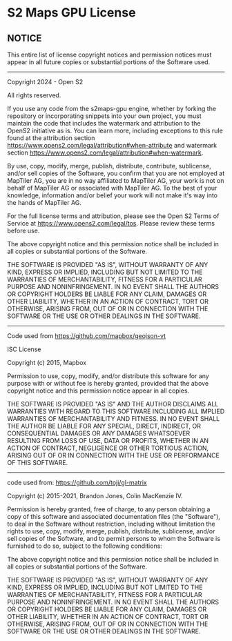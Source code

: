 # S2 Maps GPU License

## NOTICE

This entire list of license copyright notices and permission notices must appear in all future copies or substantial portions of the Software used.

---

Copyright 2024 - Open S2

All rights reserved.

If you use any code from the s2maps-gpu engine, whether by forking the repository or incorporating snippets into your own project, you must maintain the code that includes the watermark and attribution to the OpenS2 initiative as is. You can learn more, including exceptions to this rule found at the attribution section <https://www.opens2.com/legal/attribution#when-attribute> and watermark section <https://www.opens2.com/legal/attribution#when-watermark>.

By use, copy, modify, merge, publish, distribute, contribute, sublicense, and/or sell copies of the Software, you confirm that you are not employed at MapTiler AG, you are in no way affiliated to MapTiler AG, your work is not on behalf of MapTiler AG or associated with MapTiler AG. To the best of your knowledge, information and/or belief your work will not make it's way into the hands of MapTiler AG.

For the full license terms and attribution, please see the Open S2 Terms of Service at
<https://www.opens2.com/legal/tos>. Please review these terms before use.

The above copyright notice and this permission notice shall be included in all copies or substantial portions of the Software.

THE SOFTWARE IS PROVIDED "AS IS", WITHOUT WARRANTY OF ANY KIND, EXPRESS OR IMPLIED, INCLUDING BUT NOT LIMITED TO THE WARRANTIES OF MERCHANTABILITY, FITNESS FOR A PARTICULAR PURPOSE AND NONINFRINGEMENT. IN NO EVENT SHALL THE AUTHORS OR COPYRIGHT HOLDERS BE LIABLE FOR ANY CLAIM, DAMAGES OR OTHER LIABILITY, WHETHER IN AN ACTION OF CONTRACT, TORT OR OTHERWISE, ARISING FROM, OUT OF OR IN CONNECTION WITH THE SOFTWARE OR THE USE OR OTHER DEALINGS IN THE SOFTWARE.

---

Code used from <https://github.com/mapbox/geojson-vt>

ISC License

Copyright (c) 2015, Mapbox

Permission to use, copy, modify, and/or distribute this software for any purpose
with or without fee is hereby granted, provided that the above copyright notice
and this permission notice appear in all copies.

THE SOFTWARE IS PROVIDED "AS IS" AND THE AUTHOR DISCLAIMS ALL WARRANTIES WITH
REGARD TO THIS SOFTWARE INCLUDING ALL IMPLIED WARRANTIES OF MERCHANTABILITY AND
FITNESS. IN NO EVENT SHALL THE AUTHOR BE LIABLE FOR ANY SPECIAL, DIRECT,
INDIRECT, OR CONSEQUENTIAL DAMAGES OR ANY DAMAGES WHATSOEVER RESULTING FROM LOSS
OF USE, DATA OR PROFITS, WHETHER IN AN ACTION OF CONTRACT, NEGLIGENCE OR OTHER
TORTIOUS ACTION, ARISING OUT OF OR IN CONNECTION WITH THE USE OR PERFORMANCE OF
THIS SOFTWARE.

---

code used from: <https://github.com/toji/gl-matrix>

Copyright (c) 2015-2021, Brandon Jones, Colin MacKenzie IV.

Permission is hereby granted, free of charge, to any person obtaining a copy of this software and associated documentation files (the "Software"), to deal in the Software without restriction, including without limitation the rights to use, copy, modify, merge, publish, distribute, sublicense, and/or sell copies of the Software, and to permit persons to whom the Software is furnished to do so, subject to the following conditions:

The above copyright notice and this permission notice shall be included in all copies or substantial portions of the Software.

THE SOFTWARE IS PROVIDED "AS IS", WITHOUT WARRANTY OF ANY KIND, EXPRESS OR IMPLIED, INCLUDING BUT NOT LIMITED TO THE WARRANTIES OF MERCHANTABILITY, FITNESS FOR A PARTICULAR PURPOSE AND NONINFRINGEMENT. IN NO EVENT SHALL THE AUTHORS OR COPYRIGHT HOLDERS BE LIABLE FOR ANY CLAIM, DAMAGES OR OTHER LIABILITY, WHETHER IN AN ACTION OF CONTRACT, TORT OR OTHERWISE, ARISING FROM, OUT OF OR IN CONNECTION WITH THE SOFTWARE OR THE USE OR OTHER DEALINGS IN THE SOFTWARE.
